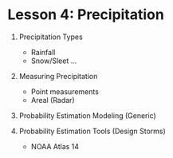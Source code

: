 # Lesson 4: Precipitation 


1. Precipitation Types

    - Rainfall
    - Snow/Sleet ...
    
2. Measuring Precipitation

    - Point measurements
    - Areal (Radar)

3. Probability Estimation Modeling (Generic)

4. Probability Estimation Tools (Design Storms)

    - NOAA Atlas 14

```python

```
